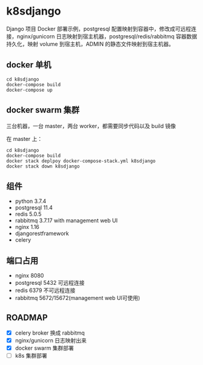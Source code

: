 # k8sdjango 

Django 项目 Docker 部署示例，postgresql 配置映射到容器中，修改成可远程连接，nginx/gunicorn 日志映射到宿主机器，postgresql/redis/rabbitmq 容器数据持久化，映射 volume 到宿主机，ADMIN 的静态文件映射到宿主机器。


## docker 单机

```
cd k8sdjango
docker-compose build
docker-compose up
```


## docker swarm 集群

三台机器，一台 master，两台 worker，都需要同步代码以及 build 镜像

在 master 上：

```
cd k8sdjango
docker-compose build
docker stack deplpoy docker-compose-stack.yml k8sdjango
docker stack down k8sdjango
```


## 组件

- python 3.7.4
- postgresql 11.4
- redis 5.0.5
- rabbitmq 3.7.17 with management web UI
- nginx 1.16
- djangorestframework
- celery


## 端口占用

- nginx 8080
- postgresql 5432 可远程连接
- redis 6379 不可远程连接
- rabbitmq 5672/15672(management web UI可使用)


## ROADMAP

- [x] celery broker 换成 rabbitmq
- [x] nginx/gunicorn 日志映射出来
- [x] docker swarm 集群部署
- [ ] k8s 集群部署
